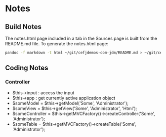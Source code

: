 # Notes

## Build Notes

The notes.html page included in a tab in the Sources page is built from the
README.md file. To generate the notes.html page:

```bash
pandoc -f markdown -t html ~/git/cefjdemos-com-jdm/README.md > ~/git/cefjdemos-com-jdm/com_jdocmanual/admin/tmpl/manual/notes.html
```

## Coding Notes

### Controller

- $this->input : access the input
- $this->app : get currently active application object
- $someModel = $this->getModel('Some', 'Administrator');
- $someView = $this->getView('Some', 'Administrator', 'Html');
- $someController = $this->getMVCFactory()->createController('Some', 'Administrator');
- $someTable = $this->getMVCFactory()->createTable('Some', 'Administrator');

